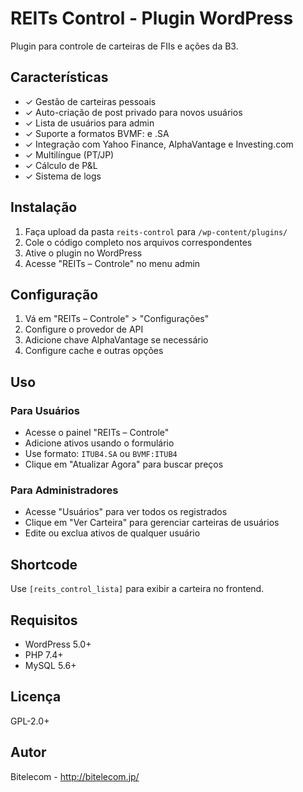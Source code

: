 # REITs Control - Plugin WordPress

Plugin para controle de carteiras de FIIs e ações da B3.

## Características

- ✓ Gestão de carteiras pessoais
- ✓ Auto-criação de post privado para novos usuários
- ✓ Lista de usuários para admin
- ✓ Suporte a formatos BVMF: e .SA
- ✓ Integração com Yahoo Finance, AlphaVantage e Investing.com
- ✓ Multilíngue (PT/JP)
- ✓ Cálculo de P&L
- ✓ Sistema de logs

## Instalação

1. Faça upload da pasta `reits-control` para `/wp-content/plugins/`
2. Cole o código completo nos arquivos correspondentes
3. Ative o plugin no WordPress
4. Acesse "REITs – Controle" no menu admin

## Configuração

1. Vá em "REITs – Controle" > "Configurações"
2. Configure o provedor de API
3. Adicione chave AlphaVantage se necessário
4. Configure cache e outras opções

## Uso

### Para Usuários
- Acesse o painel "REITs – Controle"
- Adicione ativos usando o formulário
- Use formato: `ITUB4.SA` ou `BVMF:ITUB4`
- Clique em "Atualizar Agora" para buscar preços

### Para Administradores
- Acesse "Usuários" para ver todos os registrados
- Clique em "Ver Carteira" para gerenciar carteiras de usuários
- Edite ou exclua ativos de qualquer usuário

## Shortcode

Use `[reits_control_lista]` para exibir a carteira no frontend.

## Requisitos

- WordPress 5.0+
- PHP 7.4+
- MySQL 5.6+

## Licença

GPL-2.0+

## Autor

Bitelecom - http://bitelecom.jp/
